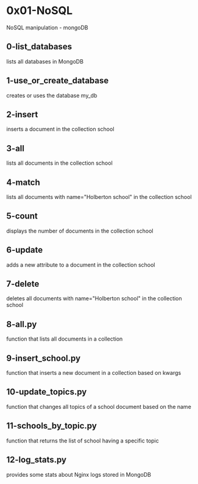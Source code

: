 # 0x01-NoSQL
NoSQL manipulation - mongoDB

## 0-list_databases
lists all databases in MongoDB

## 1-use_or_create_database
creates or uses the database my_db

## 2-insert
inserts a document in the collection school

## 3-all
lists all documents in the collection school

## 4-match
lists all documents with name="Holberton school" in the collection school

## 5-count
displays the number of documents in the collection school

## 6-update
adds a new attribute to a document in the collection school

## 7-delete
deletes all documents with name="Holberton school" in the collection school

## 8-all.py
function that lists all documents in a collection

## 9-insert_school.py
function that inserts a new document in a collection based on kwargs

## 10-update_topics.py
function that changes all topics of a school document based on the name

## 11-schools_by_topic.py
function that returns the list of school having a specific topic

## 12-log_stats.py
provides some stats about Nginx logs stored in MongoDB